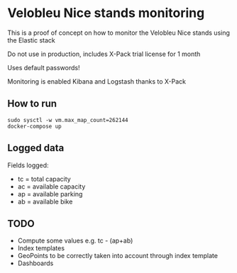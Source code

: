 # Velobleu Nice stands monitoring

This is a proof of concept on how to monitor the Velobleu Nice stands using the Elastic stack

Do not use in production, includes X-Pack trial license for 1 month

Uses default passwords!

Monitoring is enabled Kibana and Logstash thanks to X-Pack

## How to run

```
sudo sysctl -w vm.max_map_count=262144
docker-compose up
```

## Logged data

Fields logged:

* tc = total capacity
* ac = available capacity
* ap = available parking
* ab = available bike

## TODO

* Compute some values e.g. tc - (ap+ab)
* Index templates
* GeoPoints to be correctly taken into account through index template
* Dashboards
